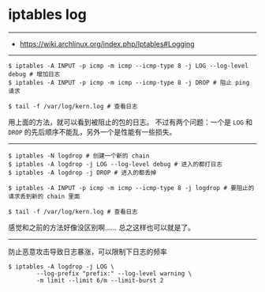 # iptables log

---

+ https://wiki.archlinux.org/index.php/Iptables#Logging

---

```
$ iptables -A INPUT -p icmp -m icmp --icmp-type 8 -j LOG --log-level debug # 增加日志
$ iptables -A INPUT -p icmp -m icmp --icmp-type 8 -j DROP # 阻止 ping 请求

$ tail -f /var/log/kern.log # 查看日志
```

用上面的方法，就可以看到被阻止的包的日志。
不过有两个问题：一个是 `LOG` 和 `DROP` 的先后顺序不能乱，另外一个是性能有一些损失。

---

```
$ iptables -N logdrop # 创建一个新的 chain
$ iptables -A logdrop -j LOG --log-level debug # 进入的都打日志
$ iptables -A logdrop -j DROP # 进入的都丢掉

$ iptables -A INPUT -p icmp -m icmp --icmp-type 8 -j logdrop # 要阻止的请求丢到新的 chain 里面

$ tail -f /var/log/kern.log # 查看日志
```

感觉和之前的方法好像没区别啊……
总之这样也可以就是了。

---

防止恶意攻击导致日志暴涨，可以限制下日志的频率

```
$ iptables -A logdrop -j LOG \
        --log-prefix "prefix:" --log-level warning \
        -m limit --limit 6/m --limit-burst 2
```
